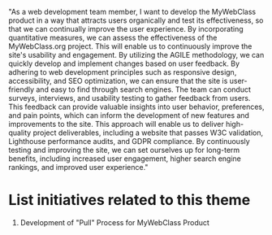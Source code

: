 "As a web development team member, I want to develop the MyWebClass product in a way that attracts users organically and test its effectiveness, so that we can continually improve the user experience. By incorporating quantitative measures, we can assess the effectiveness of the MyWebClass.org project. This will enable us to continuously improve the site's usability and engagement.
By utilizing the AGILE methodology, we can quickly develop and implement changes based on user feedback. By adhering to web development principles such as responsive design, accessibility, and SEO optimization, we can ensure that the site is user-friendly and easy to find through search engines. The team can conduct surveys, interviews, and usability testing to gather feedback from users. This feedback can provide valuable insights into user behavior, preferences, and pain points, which can inform the development of new features and improvements to the site.
This approach will enable us to deliver high-quality project deliverables, including a website that passes W3C validation, Lighthouse performance audits, and GDPR compliance. By continuously testing and improving the site, we can set ourselves up for long-term benefits, including increased user engagement, higher search engine rankings, and improved user experience."


# List initiatives related to this theme
1. Development of "Pull" Process for MyWebClass Product